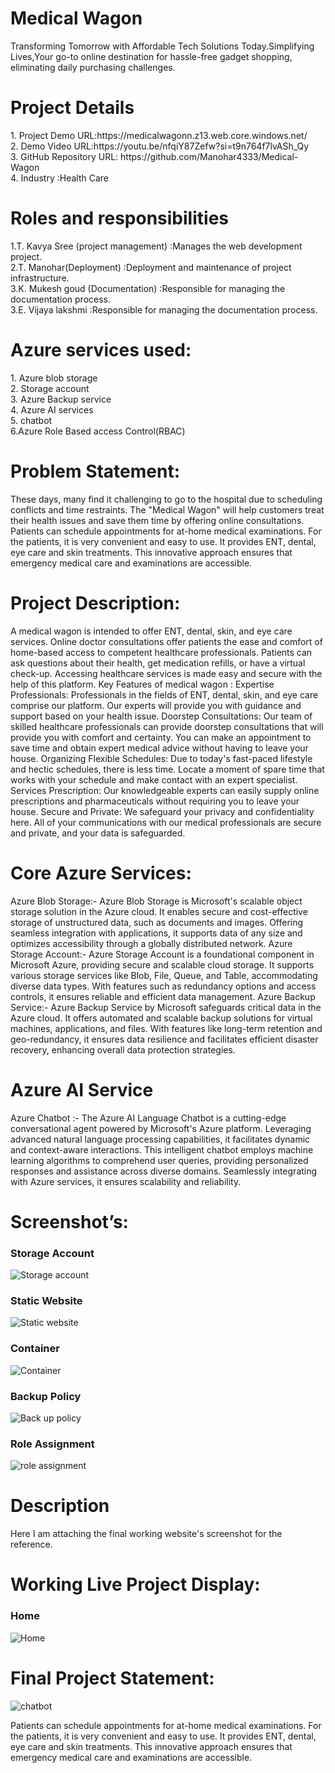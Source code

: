 <h1>Medical Wagon</h1>
Transforming Tomorrow with Affordable Tech Solutions Today.Simplifying Lives,Your go-to online destination for hassle-free gadget shopping, eliminating daily purchasing challenges.
<h1>Project Details</h1>
1.	Project Demo URL:https://medicalwagonn.z13.web.core.windows.net/  <br>
2.	Demo Video URL:https://youtu.be/nfqiY87Zefw?si=t9n764f7lvASh_Qy  <br>
3.	GitHub Repository URL:  https://github.com/Manohar4333/Medical-Wagon <br>
4.	Industry :Health Care<br> 
<h1> Roles and responsibilities</h1>
1.T. Kavya Sree (project management)                 :Manages the web development project.<br>
2.T. Manohar(Deployment)      :Deployment and maintenance of  project infrastructure.<br>
3.K. Mukesh goud (Documentation)       :Responsible for managing the documentation process.<br>
3.E. Vijaya lakshmi      :Responsible for managing the documentation process.<br>

<h1>Azure services used:</h1>
1.	Azure blob storage<br>
2.	Storage account<br>
3.	Azure Backup service<br>
4.	Azure AI services<br>
5.	chatbot<br>
6.Azure Role Based access Control(RBAC)

<h1>Problem Statement:</h1>
These days, many find it challenging to go to the hospital due to scheduling conflicts and time restraints. The "Medical Wagon" will help customers treat their health issues and save them time by offering online consultations. Patients can schedule appointments for at-home medical examinations. For the patients, it is very convenient and easy to use. It provides ENT, dental, eye care and skin treatments. This innovative approach ensures that emergency medical care and examinations are accessible.

<h1>Project Description:</h1>
A medical wagon is intended to offer ENT, dental, skin, and eye care services. Online doctor consultations offer patients the ease and comfort of home-based access to competent healthcare professionals. Patients can ask questions about their health, get medication refills, or have a virtual check-up. Accessing healthcare services is made easy and secure with the help of this platform.
Key Features of medical wagon :
Expertise Professionals: Professionals in the fields of ENT, dental, skin, and eye care comprise our platform. Our experts will provide you with guidance and support based on your health issue.
Doorstep Consultations: Our team of skilled healthcare professionals can provide doorstep consultations that will provide you with comfort and certainty. You can make an appointment to save time and obtain expert medical advice without having to leave your house.
Organizing Flexible Schedules:  Due to today's fast-paced lifestyle and hectic schedules, there is less time. Locate a moment of spare time that works with your schedule and make contact with an expert specialist.
Services Prescription: Our knowledgeable experts can easily supply online prescriptions and pharmaceuticals without requiring you to leave your house.
Secure and Private: We safeguard your privacy and confidentiality here. All of your communications with our medical professionals are secure and private, and your data is safeguarded.
<h1>Core Azure Services:</h1>
Azure Blob Storage:- Azure Blob Storage is Microsoft's scalable object storage solution in the Azure cloud. It enables secure and cost-effective storage of unstructured data, such as documents and images. Offering seamless integration with applications, it supports data of any size and optimizes accessibility through a globally distributed network. 
Azure Storage Account:- Azure Storage Account is a foundational component in Microsoft Azure, providing secure and scalable cloud storage. It supports various storage services like Blob, File, Queue, and Table, accommodating diverse data types. With features such as redundancy options and access controls, it ensures reliable and efficient data management.
 Azure Backup Service:- Azure Backup Service by Microsoft safeguards critical data in the Azure cloud. It offers automated and scalable backup solutions for virtual machines, applications, and files. With features like long-term retention and geo-redundancy, it ensures data resilience and facilitates efficient disaster recovery, enhancing overall data protection strategies.
<h1>Azure AI Service</h1>
Azure Chatbot :- The Azure AI Language Chatbot is a cutting-edge conversational agent powered by Microsoft's Azure platform. Leveraging advanced natural language processing capabilities, it facilitates dynamic and context-aware interactions. This intelligent chatbot employs machine learning algorithms to comprehend user queries, providing personalized responses and assistance across diverse domains. Seamlessly integrating with Azure services, it ensures scalability and reliability.



<h1>Screenshot’s:</h1>

<h3>Storage Account</h3> 
<img src="https://github.com/Manohar4333/Medical-Wagon/blob/main/Deployment_AI.jpeg" alt="Storage account"/>

<h3>Static Website</h3> 
<img src="https://github.com/Manohar4333/Medical-Wagon/blob/main/Home_page.jpeg" alt="Static website"/>

<h3>Container</h3> 
<img src="https://github.com/Manohar4333/Medical-Wagon/blob/main/blob_files.jpeg" alt="Container"/>


<h3>Backup Policy</h3> 
<img src="https://github.com/Manohar4333/Medical-Wagon/blob/main/backup.jpeg" alt="Back up policy"/>

<h3>Role Assignment</h3> 
<img src="https://github.com/Manohar4333/Medical-Wagon/blob/main/Role%20assignments.jpeg" alt="role assignment"/>


<h1>Description</h1>
Here I am attaching the final working website's screenshot for the reference.
<h1>Working Live Project Display:</h1>
<h3>Home</h3> 
<img src="https://github.com/Manohar4333/Medical-Wagon/blob/main/Home_page.jpeg" alt="Home"/>



<h1>Final Project Statement:</h1>
<img src="https://github.com/Manohar4333/Medical-Wagon/assets/69782144/4c18703d-a83c-4d30-9e5d-b07dc3a1998d" alt="chatbot"/>


Patients can schedule appointments for at-home medical examinations. For the patients, it is very convenient and easy to use. It provides ENT, dental, eye care and skin treatments. This innovative approach ensures that emergency medical care and examinations are accessible.
